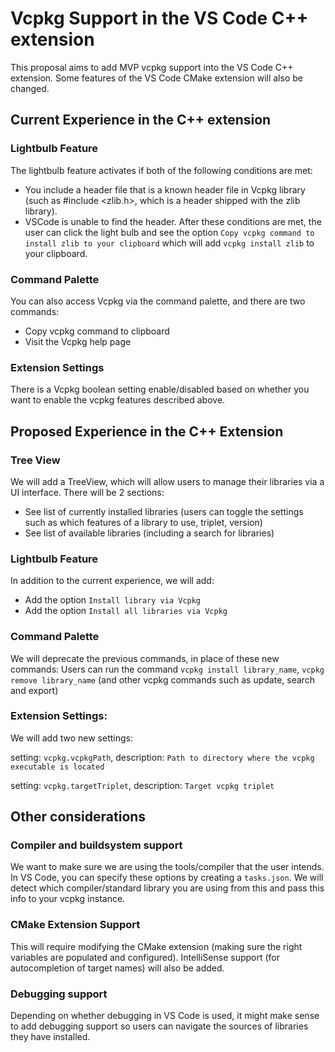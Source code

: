 # Vcpkg Support in the VS Code C++ extension 
This proposal aims to add MVP vcpkg support into the VS Code C++ extension. Some features of the VS Code CMake extension will also be changed.

## Current Experience in the C++ extension 
### Lightbulb Feature 
The lightbulb feature activates if both of the following conditions are met:
* You include a header file that is a known header file in Vcpkg library (such as #include <zlib.h>, which is a header shipped with the zlib library). 
* VSCode is unable to find the header. 
After these conditions are met, the user can click the light bulb and see the option `Copy vcpkg command to install zlib to your clipboard` which will add `vcpkg install zlib` to your clipboard. 

### Command Palette 
You can also access Vcpkg via the command palette, and there are two commands:  
* Copy vcpkg command to clipboard 
* Visit the Vcpkg help page 

### Extension Settings 
There is a Vcpkg boolean setting enable/disabled based on whether you want to enable the vcpkg features described above.

## Proposed Experience in the C++ Extension

### Tree View 
We will add a TreeView, which will allow users to manage their libraries via a UI interface. There will be 2 sections: 
* See list of currently installed libraries (users can toggle the settings such as which features of a library to use, triplet, version)
* See list of available libraries (including a search for libraries) 

### Lightbulb Feature 
In addition to the current experience, we will add: 
* Add the option `Install library via Vcpkg` 
* Add the option `Install all libraries via Vcpkg` 

### Command Palette 
We will deprecate the previous commands, in place of these new commands: 
Users can run the command `vcpkg install library_name`, `vcpkg remove library_name` (and other vcpkg commands such as update, search and export) 

### Extension Settings:
We will add two new settings:

setting: `vcpkg.vcpkgPath`, 
description: `Path to directory where the vcpkg executable is located`
  
setting: `vcpkg.targetTriplet`,
description: `Target vcpkg triplet` 

## Other considerations
### Compiler and buildsystem support 
We want to make sure we are using the tools/compiler that the user intends. In VS Code, you can specify these options by creating a `tasks.json`. We will detect which compiler/standard library you are using from this and pass this info to your vcpkg instance.

### CMake Extension Support
This will require modifying the CMake extension (making sure the right variables are populated and configured). IntelliSense support (for autocompletion of target names) will also be added. 
### Debugging support 
Depending on whether debugging in VS Code is used, it might make sense to add debugging support so users can navigate the sources of libraries they have installed. 
